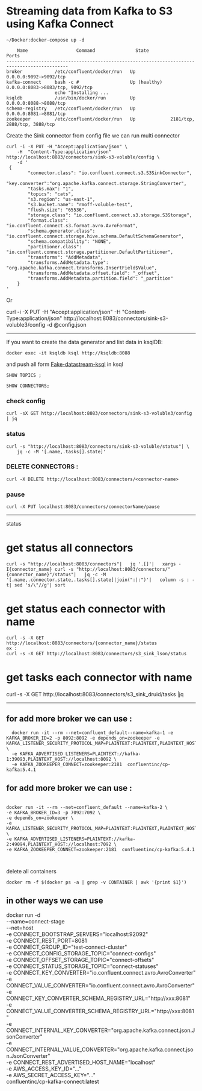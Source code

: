 # Streaming data from Kafka to S3 using Kafka Connect

```
~/Docker:docker-compose up -d
```

```
    Name                  Command               State                    Ports
---------------------------------------------------------------------------------------------
broker            /etc/confluent/docker/run   Up             0.0.0.0:9092->9092/tcp
kafka-connect     bash -c #                   Up (healthy)   0.0.0.0:8083->8083/tcp, 9092/tcp
                  echo "Installing ...
ksqldb            /usr/bin/docker/run         Up             0.0.0.0:8088->8088/tcp
schema-registry   /etc/confluent/docker/run   Up             0.0.0.0:8081->8081/tcp
zookeeper         /etc/confluent/docker/run   Up             2181/tcp, 2888/tcp, 3888/tcp

```

Create the Sink connector from config file
we can run multi connector


```
curl -i -X PUT -H "Accept:application/json" \
    -H  "Content-Type:application/json" http://localhost:8083/connectors/sink-s3-voluble/config \
    -d '
 {
		"connector.class": "io.confluent.connect.s3.S3SinkConnector",
		"key.converter":"org.apache.kafka.connect.storage.StringConverter",
		"tasks.max": "1",
		"topics": "cats",
		"s3.region": "us-east-1",
		"s3.bucket.name": "rmoff-voluble-test",
		"flush.size": "65536",
		"storage.class": "io.confluent.connect.s3.storage.S3Storage",
		"format.class": "io.confluent.connect.s3.format.avro.AvroFormat",
		"schema.generator.class": "io.confluent.connect.storage.hive.schema.DefaultSchemaGenerator",
		"schema.compatibility": "NONE",
        "partitioner.class": "io.confluent.connect.storage.partitioner.DefaultPartitioner",
        "transforms": "AddMetadata",
        "transforms.AddMetadata.type": "org.apache.kafka.connect.transforms.InsertField$Value",
        "transforms.AddMetadata.offset.field": "_offset",
        "transforms.AddMetadata.partition.field": "_partition"
	}
'

```
Or

curl -i -X PUT -H "Accept:application/json" -H  "Content-Type:application/json" http://localhost:8083/connectors/sink-s3-voluble3/config -d @config.json


_________________________________________________________________________________

If you want to create the data generator and list data in ksqlDB:


```docker exec -it ksqldb ksql http://ksqldb:8088```


and push all form [Fake-datastream-ksql](kafka-connect/confluent/Fake-datastream-ksql) in ksql

```
SHOW TOPICS ;

SHOW CONNECTORS;

```
### check config

```
curl -sX GET http://localhost:8083/connectors/sink-s3-voluble3/config | jq
```

### status 
```
curl -s "http://localhost:8083/connectors/sink-s3-voluble/status"| \
    jq -c -M '[.name,.tasks[].state]'
```
### DELETE CONNECTORS :
```
curl -X DELETE http://localhost:8083/connectors/<connector-name>
```

### pause
```
curl -X PUT localhost:8083/connectors/connectorName/pause
```
______
status 

# get status all connectors
```
curl -s "http://localhost:8083/connectors"|   jq '.[]'|   xargs -I{connector_name} curl -s "http://localhost:8083/connectors/"{connector_name}"/status"|   jq -c -M '[.name,.connector.state,.tasks[].state]|join(":|:")'|   column -s : -t| sed 's/\"//g'| sort
```



# get status each connector with name
```
curl -s -X GET http://localhost:8083/connectors/{connector_name}/status
ex :
curl -s -X GET http://localhost:8083/connectors/s3_sink_lson/status
```


# get tasks each connector with name

curl -s -X GET http://localhost:8083/connectors/s3_sink_druid/tasks |jq



_____________________________________


## for add more broker we can use :
```
  docker run -it --rm --net=confluent_default--name=kafka-1 -e KAFKA_BROKER_ID=2 -p 8092:8092 -e depends_on=zookeeper -e KAFKA_LISTENER_SECURITY_PROTOCOL_MAP=PLAINTEXT:PLAINTEXT,PLAINTEXT_HOST:PLAINTEXT \
  -e KAFKA_ADVERTISED_LISTENERS=PLAINTEXT://kafka-1:39093,PLAINTEXT_HOST://localhost:8092 \
  -e KAFKA_ZOOKEEPER_CONNECT=zookeeper:2181  confluentinc/cp-kafka:5.4.1
  ```
  ## for add more broker we can use :
```

docker run -it --rm --net=confluent_default --name=kafka-2 \ 
-e KAFKA_BROKER_ID=3 -p 7092:7092 \
-e depends_on=zookeeper \
-e KAFKA_LISTENER_SECURITY_PROTOCOL_MAP=PLAINTEXT:PLAINTEXT,PLAINTEXT_HOST:PLAINTEXT \
-e KAFKA_ADVERTISED_LISTENERS=PLAINTEXT://kafka-2:49094,PLAINTEXT_HOST://localhost:7092 \
-e KAFKA_ZOOKEEPER_CONNECT=zookeeper:2181  confluentinc/cp-kafka:5.4.1



```
delete all containers

```
docker rm -f $(docker ps -a | grep -v CONTAINER | awk '{print $1}')
```


## in other ways we can use 
 docker run -d \
  --name=connect-stage \
  --net=host \
  -e CONNECT_BOOTSTRAP_SERVERS="localhost:92092" \
  -e CONNECT_REST_PORT=8081 \
  -e CONNECT_GROUP_ID="test-connect-cluster" \
  -e CONNECT_CONFIG_STORAGE_TOPIC="connect-configs" \
  -e CONNECT_OFFSET_STORAGE_TOPIC="connect-offsets" \
  -e CONNECT_STATUS_STORAGE_TOPIC="connect-statuses" \
  -e CONNECT_KEY_CONVERTER="io.confluent.connect.avro.AvroConverter" \
  -e CONNECT_VALUE_CONVERTER="io.confluent.connect.avro.AvroConverter" \
  -e CONNECT_KEY_CONVERTER_SCHEMA_REGISTRY_URL="http://xxx:8081" \
  -e CONNECT_VALUE_CONVERTER_SCHEMA_REGISTRY_URL="http://xxx:8081" \
  -e CONNECT_INTERNAL_KEY_CONVERTER="org.apache.kafka.connect.json.JsonConverter" \
  -e CONNECT_INTERNAL_VALUE_CONVERTER="org.apache.kafka.connect.json.JsonConverter" \
  -e CONNECT_REST_ADVERTISED_HOST_NAME="localhost" \
  -e AWS_ACCESS_KEY_ID="..." \
  -e AWS_SECRET_ACCESS_KEY="..." \
  confluentinc/cp-kafka-connect:latest

```
